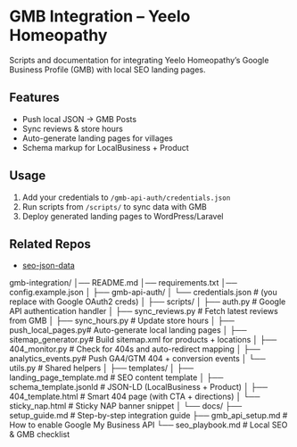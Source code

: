 # GMB Integration – Yeelo Homeopathy

Scripts and documentation for integrating Yeelo Homeopathy’s Google Business Profile (GMB) with local SEO landing pages.  

## Features
- Push local JSON → GMB Posts
- Sync reviews & store hours
- Auto-generate landing pages for villages
- Schema markup for LocalBusiness + Product

## Usage
1. Add your credentials to `/gmb-api-auth/credentials.json`
2. Run scripts from `/scripts/` to sync data with GMB
3. Deploy generated landing pages to WordPress/Laravel

## Related Repos
- [seo-json-data](https://github.com/yeelohomeopathy/seo-json-data)

gmb-integration/
│── README.md
│── requirements.txt
│── config.example.json
│
├── gmb-api-auth/
│   └── credentials.json   # (you replace with Google OAuth2 creds)
│
├── scripts/
│   ├── auth.py            # Google API authentication handler
│   ├── sync_reviews.py    # Fetch latest reviews from GMB
│   ├── sync_hours.py      # Update store hours
│   ├── push_local_pages.py# Auto-generate local landing pages
│   ├── sitemap_generator.py# Build sitemap.xml for products + locations
│   ├── 404_monitor.py     # Check for 404s and auto-redirect mapping
│   ├── analytics_events.py# Push GA4/GTM 404 + conversion events
│   └── utils.py           # Shared helpers
│
├── templates/
│   ├── landing_page_template.md   # SEO content template
│   ├── schema_template.jsonld     # JSON-LD (LocalBusiness + Product)
│   ├── 404_template.html          # Smart 404 page (with CTA + directions)
│   └── sticky_nap.html            # Sticky NAP banner snippet
│
└── docs/
    ├── setup_guide.md     # Step-by-step integration guide
    ├── gmb_api_setup.md   # How to enable Google My Business API
    └── seo_playbook.md    # Local SEO & GMB checklist
